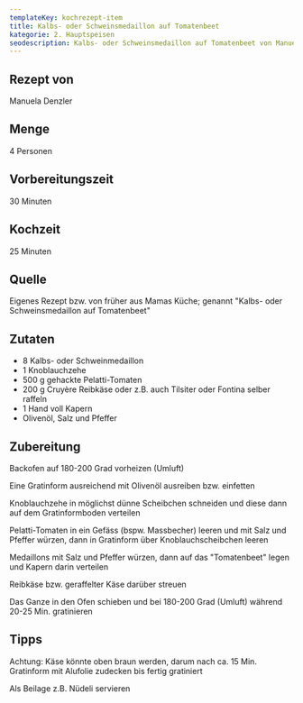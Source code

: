 ```yaml
---
templateKey: kochrezept-item
title: Kalbs- oder Schweinsmedaillon auf Tomatenbeet
kategorie: 2. Hauptspeisen
seodescription: Kalbs- oder Schweinsmedaillon auf Tomatenbeet von Manuela Denzler
---
```

## Rezept von

Manuela Denzler

## Menge

4 Personen

## Vorbereitungszeit

30 Minuten

## Kochzeit

25 Minuten

## Quelle

Eigenes Rezept bzw. von früher aus Mamas Küche; genannt "Kalbs- oder Schweinsmedaillon auf Tomatenbeet"

## Zutaten

* 8 Kalbs- oder Schweinmedaillon
* 1 Knoblauchzehe
* 500 g gehackte Pelatti-Tomaten
* 200 g Cruyère Reibkäse oder z.B. auch Tilsiter oder Fontina selber raffeln
* 1 Hand voll Kapern
* Olivenöl, Salz und Pfeffer

## Zubereitung

Backofen auf 180-200 Grad vorheizen (Umluft)

Eine Gratinform ausreichend mit Olivenöl ausreiben bzw. einfetten

Knoblauchzehe in möglichst dünne Scheibchen schneiden und diese dann auf dem Gratinformboden verteilen

Pelatti-Tomaten in ein Gefäss (bspw. Massbecher) leeren und mit Salz und Pfeffer würzen, dann in Gratinform über Knoblauchscheibchen leeren

Medaillons mit Salz und Pfeffer würzen, dann auf das "Tomatenbeet" legen und Kapern darin verteilen

Reibkäse bzw. geraffelter Käse darüber streuen

Das Ganze in den Ofen schieben und bei 180-200 Grad (Umluft) während 20-25 Min. gratinieren

## Tipps

Achtung: Käse könnte oben braun werden, darum nach ca. 15 Min.
Gratinform mit Alufolie zudecken bis fertig gratiniert

Als Beilage z.B. Nüdeli servieren